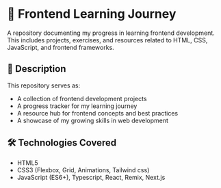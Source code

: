 # 🚀 Frontend Learning Journey

A repository documenting my progress in learning frontend development. This includes projects, exercises, and resources related to HTML, CSS, JavaScript, and frontend frameworks.

## 📝 Description
This repository serves as:
- A collection of frontend development projects
- A progress tracker for my learning journey
- A resource hub for frontend concepts and best practices
- A showcase of my growing skills in web development

## 🛠 Technologies Covered
- HTML5
- CSS3 (Flexbox, Grid, Animations, Tailwind css)
- JavaScript (ES6+), Typescript, React, Remix, Next.js
